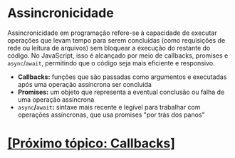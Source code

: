 # Assincronicidade

Assincronicidade em programação refere-se à capacidade de executar operações que levam tempo para serem concluídas (como requisições de rede ou leitura de arquivos) sem bloquear a execução do restante do código. No JavaScript, isso é alcançado por meio de callbacks, promises e `async`/`await`, permitindo que o código seja mais eficiente e responsivo.

- **Callbacks:** funções que são passadas como argumentos e executadas após uma operação assíncrona ser concluída
- **Promises:** um objeto que representa a eventual conclusão ou falha de uma operação assíncrona
- `async`**/**`await`**:** sintaxe mais recente e legível para trabalhar com operações assíncronas, que usa promises "por trás dos panos"

# [[Próximo tópico: Callbacks]](./2-callbacks.md)